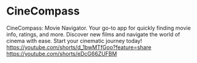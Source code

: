 # CineCompass
CineCompass: Movie Navigator. Your go-to app for quickly finding movie info, ratings, and more. Discover new films and navigate the world of cinema with ease. Start your cinematic journey today!
https://youtube.com/shorts/d_1bwMTfGoo?feature=share
https://youtube.com/shorts/eDcG66ZUFBM
